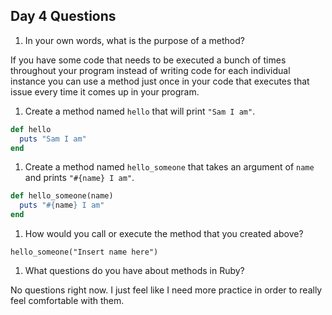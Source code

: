 ## Day 4 Questions

1. In your own words, what is the purpose of a method?

  If you have some code that needs to be executed a bunch of times throughout your program instead of writing code for each individual instance you can use a method just once in your code that executes that issue every time it comes up in your program.

1. Create a method named `hello` that will print `"Sam I am"`.

  ```ruby
  def hello
    puts "Sam I am"
  end
  ```

1. Create a method named `hello_someone` that takes an argument of `name` and prints `"#{name} I am"`.

  ```ruby
  def hello_someone(name)
    puts "#{name} I am"
  end
  ```

1. How would you call or execute the method that you created above?

  `hello_someone("Insert name here")`

1. What questions do you have about methods in Ruby?

  No questions right now.  I just feel like I need more practice in order to really feel comfortable with them.
